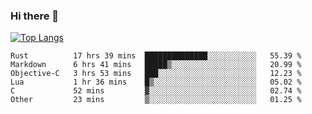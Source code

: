 ### Hi there 👋

<!--
**3Xpl0it3r/3Xpl0it3r** is a ✨ _special_ ✨ repository because its `README.md` (this file) appears on your GitHub profile.

Here are some ideas to get you started:

- 🔭 I’m currently working on ...
- 🌱 I’m currently learning ...
- 👯 I’m looking to collaborate on ...
- 🤔 I’m looking for help with ...
- 💬 Ask me about ...
- 📫 How to reach me: ...
- 😄 Pronouns: ...
- ⚡ Fun fact: ...
-->


[![Top Langs](https://github-readme-stats.vercel.app/api/top-langs/?username=3Xpl0it3r&layout=compact)](https://github.com/3Xpl0it3r/3Xpl0it3r)

<!--START_SECTION:waka-->

```text
Rust          17 hrs 39 mins  ██████████████░░░░░░░░░░░   55.39 %
Markdown      6 hrs 41 mins   █████▒░░░░░░░░░░░░░░░░░░░   20.99 %
Objective-C   3 hrs 53 mins   ███░░░░░░░░░░░░░░░░░░░░░░   12.23 %
Lua           1 hr 36 mins    █▒░░░░░░░░░░░░░░░░░░░░░░░   05.02 %
C             52 mins         ▓░░░░░░░░░░░░░░░░░░░░░░░░   02.74 %
Other         23 mins         ▒░░░░░░░░░░░░░░░░░░░░░░░░   01.25 %
```

<!--END_SECTION:waka-->

